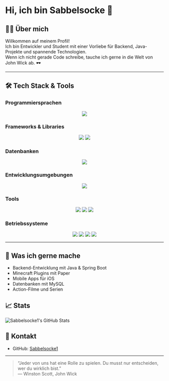 # Hi, ich bin Sabbelsocke 👋

## 👨‍💻 Über mich

Willkommen auf meinem Profil!  
Ich bin Entwickler und Student mit einer Vorliebe für Backend, Java-Projekte und spannende Technologien.  
Wenn ich nicht gerade Code schreibe, tauche ich gerne in die Welt von John Wick ab. 🕶️

---

## 🛠️ Tech Stack & Tools

### Programmiersprachen
<p align="center">
  <img src="https://img.shields.io/badge/Java-FF7C00?style=for-the-badge&logo=Java&logoColor=white"/>
</p>

### Frameworks & Libraries
<p align="center">
  <img src="https://img.shields.io/badge/Spring-6DB33F?style=for-the-badge&logo=spring&logoColor=white"/>
  <img src="https://img.shields.io/badge/Paper-000000?style=for-the-badge&logo=minecraft&logoColor=white"/>
</p>

### Datenbanken
<p align="center">
  <img src="https://img.shields.io/badge/MySQL-4479A1?style=for-the-badge&logo=mysql&logoColor=white"/>
</p>

### Entwicklungsumgebungen
<p align="center">
  <img src="https://img.shields.io/badge/IntelliJ_IDEA-000000?style=for-the-badge&logo=intellij-idea&logoColor=white"/>
</p>

### Tools
<p align="center">
  <img src="https://img.shields.io/badge/Docker-2496ED?style=for-the-badge&logo=docker&logoColor=white"/>
  <img src="https://img.shields.io/badge/Winscp-008087?style=for-the-badge&logo=winscp&logoColor=white"/>
  <img src="https://img.shields.io/badge/Putty-FFD700?style=for-the-badge&logo=putty&logoColor=black"/>
</p>

### Betriebssysteme
<p align="center">
  <img src="https://img.shields.io/badge/Windows-0078D6?style=for-the-badge&logo=windows&logoColor=white"/>
  <img src="https://img.shields.io/badge/Ubuntu-E95420?style=for-the-badge&logo=ubuntu&logoColor=white"/>
  <img src="https://img.shields.io/badge/iOS-000000?style=for-the-badge&logo=ios&logoColor=white"/>
  <img src="https://img.shields.io/badge/macOS-000000?style=for-the-badge&logo=apple&logoColor=white"/>
</p>

---

## 🎯 Was ich gerne mache

- Backend-Entwicklung mit Java & Spring Boot
- Minecraft Plugins mit Paper
- Mobile Apps für iOS
- Datenbanken mit MySQL
- Action-Filme und Serien

## 📈 Stats

![Sabbelsocke1's GitHub Stats](https://github-readme-stats.vercel.app/api?username=Sabbelsocke1&show_icons=true&hide_title=true&count_private=true&theme=radical)

## 🤝 Kontakt

- GitHub: [Sabbelsocke1](https://github.com/Sabbelsocke1)

---

> “Jeder von uns hat eine Rolle zu spielen. Du musst nur entscheiden, wer du wirklich bist.”  
> — Winston Scott, John Wick
